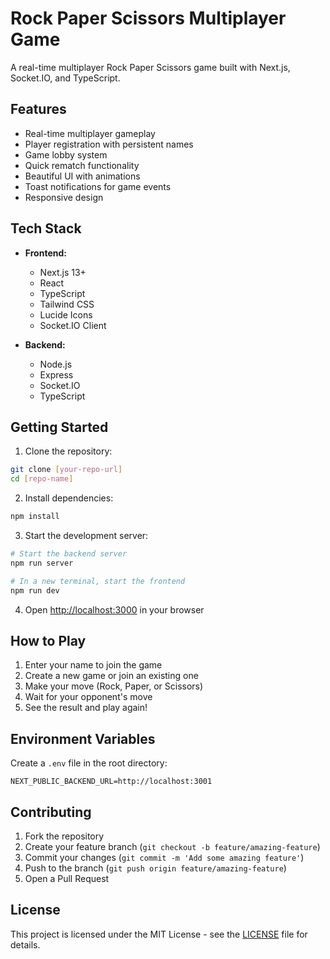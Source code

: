 # Rock Paper Scissors Multiplayer Game

A real-time multiplayer Rock Paper Scissors game built with Next.js, Socket.IO, and TypeScript.

## Features

- Real-time multiplayer gameplay
- Player registration with persistent names
- Game lobby system
- Quick rematch functionality
- Beautiful UI with animations
- Toast notifications for game events
- Responsive design

## Tech Stack

- **Frontend:**
  - Next.js 13+
  - React
  - TypeScript
  - Tailwind CSS
  - Lucide Icons
  - Socket.IO Client

- **Backend:**
  - Node.js
  - Express
  - Socket.IO
  - TypeScript

## Getting Started

1. Clone the repository:
```bash
git clone [your-repo-url]
cd [repo-name]
```

2. Install dependencies:
```bash
npm install
```

3. Start the development server:
```bash
# Start the backend server
npm run server

# In a new terminal, start the frontend
npm run dev
```

4. Open [http://localhost:3000](http://localhost:3000) in your browser

## How to Play

1. Enter your name to join the game
2. Create a new game or join an existing one
3. Make your move (Rock, Paper, or Scissors)
4. Wait for your opponent's move
5. See the result and play again!

## Environment Variables

Create a `.env` file in the root directory:

```env
NEXT_PUBLIC_BACKEND_URL=http://localhost:3001
```

## Contributing

1. Fork the repository
2. Create your feature branch (`git checkout -b feature/amazing-feature`)
3. Commit your changes (`git commit -m 'Add some amazing feature'`)
4. Push to the branch (`git push origin feature/amazing-feature`)
5. Open a Pull Request

## License

This project is licensed under the MIT License - see the [LICENSE](LICENSE) file for details.
